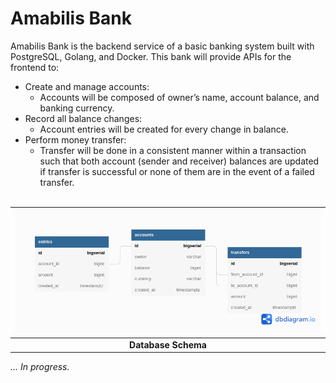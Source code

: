 # Amabilis Bank

Amabilis Bank is the backend service of a basic banking system built with PostgreSQL, Golang, and Docker. This bank will provide APIs for the frontend to:
- Create and manage accounts:
  - Accounts will be composed of owner&rsquo;s name, account balance, and banking currency.
- Record all balance changes:
  - Account entries will be created for every change in balance.
- Perform money transfer:
  - Transfer will be done in a consistent manner within a transaction such that both account (sender and receiver) balances are updated if transfer is successful or none of them are in the event of a failed transfer. <br><br>

| ![Database Schema](https://github.com/EmediongFrancis/Amabilis-Bank/blob/main/assets/Amabilis%20Bank.png) |
|:--:|
| <b> Database Schema </b>


<i>... In progress.</i>
